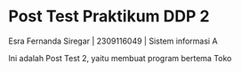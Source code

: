 # Post Test Praktikum DDP 2

Esra Fernanda Siregar | 2309116049 | Sistem informasi A

Ini adalah Post Test 2, yaitu membuat program bertema Toko
